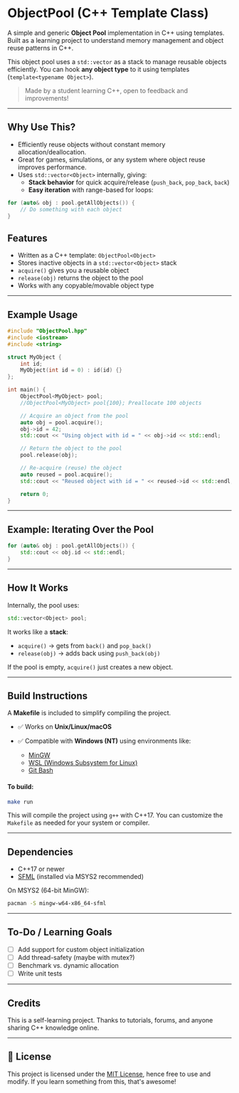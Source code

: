 
# ObjectPool (C++ Template Class)

A simple and generic **Object Pool** implementation in C++ using templates. Built as a learning project to understand memory management and object reuse patterns in C++.

This object pool uses a `std::vector` as a stack to manage reusable objects efficiently. You can hook **any object type** to it using templates (`template<typename Object>`).

> Made by a student learning C++, open to feedback and improvements!
---

## Why Use This?

- Efficiently reuse objects without constant memory allocation/deallocation.
- Great for games, simulations, or any system where object reuse improves performance.
- Uses `std::vector<Object>` internally, giving:
  - **Stack behavior** for quick acquire/release (`push_back`, `pop_back`, `back`)
  - **Easy iteration** with range-based for loops:

```cpp
for (auto& obj : pool.getAllObjects()) {
    // Do something with each object
}
```

## Features

- Written as a C++ template: `ObjectPool<Object>`
- Stores inactive objects in a `std::vector<Object>` stack
- `acquire()` gives you a reusable object
- `release(obj)` returns the object to the pool
- Works with any copyable/movable object type

---

## Example Usage

```cpp
#include "ObjectPool.hpp"
#include <iostream>
#include <string>

struct MyObject {
    int id;
    MyObject(int id = 0) : id(id) {}
};

int main() {
    ObjectPool<MyObject> pool;
    //ObjectPool<MyObject> pool{100}; Preallocate 100 objects

    // Acquire an object from the pool
    auto obj = pool.acquire();
    obj->id = 42;
    std::cout << "Using object with id = " << obj->id << std::endl;

    // Return the object to the pool
    pool.release(obj);

    // Re-acquire (reuse) the object
    auto reused = pool.acquire();
    std::cout << "Reused object with id = " << reused->id << std::endl;

    return 0;
}
````
---

## Example: Iterating Over the Pool

```cpp
for (auto& obj : pool.getAllObjects()) {
    std::cout << obj.id << std::endl;
}
```
---

## How It Works

Internally, the pool uses:

```cpp
std::vector<Object> pool;
```

It works like a **stack**:

* `acquire()` → gets from `back()` and `pop_back()`
* `release(obj)` → adds back using `push_back(obj)`

If the pool is empty, `acquire()` just creates a new object.

---
## Build Instructions

A **Makefile** is included to simplify compiling the project.

* ✅ Works on **Unix/Linux/macOS**
* ✅ Compatible with **Windows (NT)** using environments like:

  * [MinGW](https://www.mingw-w64.org/)
  * [WSL (Windows Subsystem for Linux)](https://learn.microsoft.com/en-us/windows/wsl/)
  * [Git Bash](https://gitforwindows.org/)

####  To build:

```bash
make run
```

This will compile the project using `g++` with C++17. You can customize the `Makefile` as needed for your system or compiler.

---

## Dependencies

- C++17 or newer
- [SFML](https://www.sfml-dev.org/) (installed via MSYS2 recommended)

On MSYS2 (64-bit MinGW):
```bash
pacman -S mingw-w64-x86_64-sfml
```
---

## To-Do / Learning Goals

* [ ] Add support for custom object initialization
* [ ] Add thread-safety (maybe with mutex?)
* [ ] Benchmark vs. dynamic allocation
* [ ] Write unit tests

---

## Credits

This is a self-learning project. Thanks to tutorials, forums, and anyone sharing C++ knowledge online.

---

## 📜 License

This project is licensed under the [MIT License](LICENSE), hence free to use and modify. If you learn something from this, that's awesome! 

